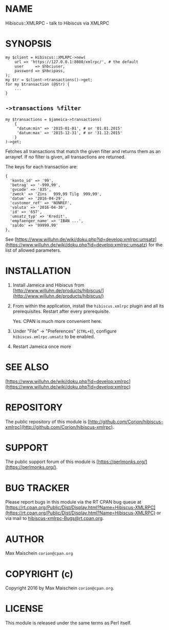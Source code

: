 # NAME

Hibiscus::XMLRPC - talk to Hibiscus via XMLRPC

# SYNOPSIS

    my $client = Hibiscus::XMLRPC->new(
        url => 'https://127.0.0.1:8080/xmlrpc/', # the default
        user     => $hbciuser,
        password => $hbcipass,
    );
    my $tr = $client->transactions()->get;
    for my $transaction (@$tr) {
        ...
    }

## `->transactions %filter`

    my $transactions = $jameica->transactions(
        {
         "datum:min" => '2015-01-01', # or '01.01.2015'
         'datum:max' => '2015-12-31', # or '31.12.2015'
        }
    )->get;

Fetches all transactions that match the given filter and returns
them as an arrayref. If no filter is given, all transactions are returned.

The keys for each transaction are:

    {
      'konto_id' => '99',
      'betrag' => '-999,99',
      'gvcode' => '835',
      'zweck' => 'Zins   999,99 Tilg  999,99',
      'datum' => '2016-04-29',
      'customer_ref' => 'NONREF',
      'valuta' => '2016-04-30',
      'id' => '657',
      'umsatz_typ' => 'Kredit',
      'empfaenger_name' => 'IBAN ...',
      'saldo' => '99999.99'
    },

See [https://www.willuhn.de/wiki/doku.php?id=develop:xmlrpc:umsatz](https://www.willuhn.de/wiki/doku.php?id=develop:xmlrpc:umsatz)
for the list of allowed parameters.

# INSTALLATION

1. Install Jameica and Hibiscus from
[http://www.willuhn.de/products/hibiscus/](http://www.willuhn.de/products/hibiscus/)
2. From within the application, install the
`hibiscus.xmlrpc` plugin and all its prerequisites.
Restart after every prerequisite.

    Yes. CPAN is much more convenient here.

3. Under "File" -> "Preferences" (`CTRL+E`), configure
`hibiscus.xmlrpc.umsatz` to be enabled.
4. Restart Jameica once more

# SEE ALSO

[https://www.willuhn.de/wiki/doku.php?id=develop:xmlrpc](https://www.willuhn.de/wiki/doku.php?id=develop:xmlrpc)

# REPOSITORY

The public repository of this module is 
[http://github.com/Corion/hibiscus-xmlrpc](http://github.com/Corion/hibiscus-xmlrpc).

# SUPPORT

The public support forum of this module is
[https://perlmonks.org/](https://perlmonks.org/).

# BUG TRACKER

Please report bugs in this module via the RT CPAN bug queue at
[https://rt.cpan.org/Public/Dist/Display.html?Name=Hibiscus-XMLRPC](https://rt.cpan.org/Public/Dist/Display.html?Name=Hibiscus-XMLRPC)
or via mail to [hibiscus-xmlrpc-Bugs@rt.cpan.org](https://metacpan.org/pod/hibiscus-xmlrpc-Bugs@rt.cpan.org).

# AUTHOR

Max Maischein `corion@cpan.org`

# COPYRIGHT (c)

Copyright 2016 by Max Maischein `corion@cpan.org`.

# LICENSE

This module is released under the same terms as Perl itself.

